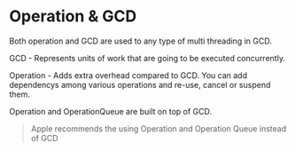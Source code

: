 # Operation & GCD

Both operation and GCD are used to any type of multi threading in GCD.

GCD - Represents units of work that are going to be executed concurrently.

Operation - Adds extra overhead compared to GCD. You can add dependencys among various operations and re-use, cancel or suspend them. 

Operation and OperationQueue are built on top of GCD. 
> Apple recommends the using Operation and Operation Queue instead of GCD
